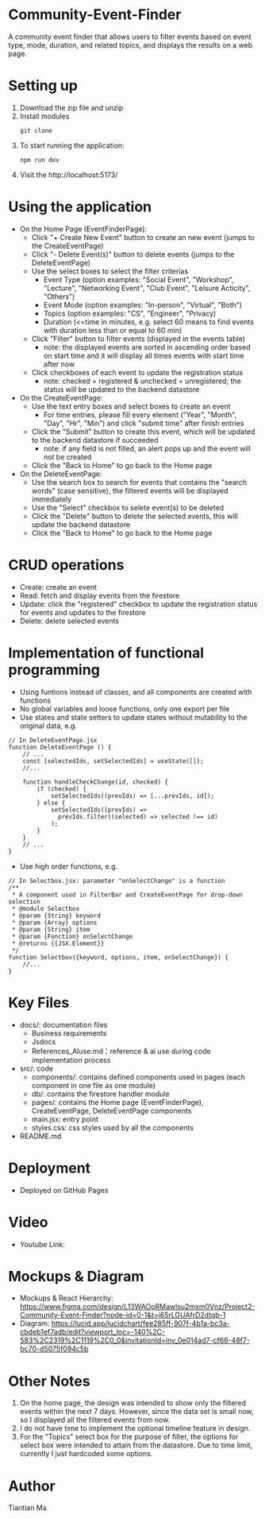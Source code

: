# Community-Event-Finder
A community event finder that allows users to filter events based on event type, mode, duration, and related topics, and displays the results on a web page.

# Setting up
1. Download the zip file and unzip
2. Install modules
    ```
    git clone 
    ```
3. To start running the application:
    ```
    npm run dev
    ```
4. Visit the http://localhost:5173/

# Using the application
- On the Home Page (EventFinderPage):
    - Click "+ Create New Event" button to create an new event (jumps to the CreateEventPage)
    - Click "- Delete Event(s)" button to delete events (jumps to the DeleteEventPage)
    - Use the select boxes to select the filter criterias
        - Event Type (option examples: "Social Event", "Workshop", "Lecture", "Networking Event", "Club Event", "Leisure Acticity", "Others")
        - Event Mode (option examples: "In-person", "Virtual", "Both")
        - Topics (option examples: "CS", "Engineer", "Privacy)
        - Duration (<=time in minutes, e.g. select 60 means to find events with duration less than or equal to 60 min)
    - Click "Filter" button to filter events (displayed in the events table)
        - note: the displayed events are sorted in ascending order based on start time and it will display all times events with start time after now
    - Click checkboxes of each event to update the registration status
        - note: checked = registered & unchecked = unregistered; the status will be updated to the backend datastore
- On the CreateEventPage:
    - Use the text entry boxes and select boxes to create an event
        - For time entries, please fill every element ("Year", "Month", "Day", "Hr", "Min") and click "submit time" after finish entries
    - Click the "Submit" button to create this event, which will be updated to the backend datastore if succeeded
        - note: if any field is not filled, an alert pops up and the event will not be created
    - Click the "Back to Home" to go back to the Home page
- On the DeleteEventPage:
    - Use the search box to search for events that contains the "search words" (case sensitive), the filtered events will be displayed immediately
    - Use the "Select" checkbox to selete event(s) to be deleted
    - Click the "Delete" button to delete the selected events, this will update the backend datastore
    - Click the "Back to Home" to go back to the Home page

# CRUD operations
- Create: create an event
- Read: fetch and display events from the firestore
- Update: click the "registered" checkbox to update the registration status for events and updates to the firestore
- Delete: delete selected events

# Implementation of functional programming
- Using funtions instead of classes, and all components are created with functions
- No global variables and loose functions, only one export per file
- Use states and state setters to update states without mutability to the original data, e.g.
```
// In DeleteEventPage.jsx
function DeleteEventPage () {
    // ...
    const [selectedIds, setSelectedIds] = useState([]);
    //...

    function handleCheckChange(id, checked) {
        if (checked) {
            setSelectedIds((prevIds) => [...prevIds, id]);
        } else {
            setSelectedIds((prevIds) =>
              prevIds.filter((selected) => selected !== id)
            );
        }
    }
    // ...
}
```
- Use high order functions, e.g.
```
// In Selectbox.jsx: parameter "onSelectChange" is a function
/**
 * A component used in FilterBar and CreateEventPage for drop-down selection
 * @module Selectbox
 * @param {String} keyword 
 * @param {Array} options 
 * @param {String} item
 * @param {Function} onSelectChange
 * @returns {{JSX.Element}}
 */
function Selectbox({keyword, options, item, onSelectChange}) {
    //...
}
```

# Key Files
- docs/: documentation files
    - Business requirements
    - Jsdocs
    - References_AIuse.md：reference & ai use during code implementation process
- src/: code
    - components/: contains defined components used in pages (each component in one file as one module)
    - db/: contains the firestore handler module
    - pages/: contains the Home page (EventFinderPage), CreateEventPage, DeleteEventPage components
    - main.jsx: entry point
    - styles.css: css styles used by all the components
- README.md

# Deployment
- Deployed on GitHub Pages

# Video
- Youtube Link: 

# Mockups & Diagram
- Mockups & React Hierarchy: https://www.figma.com/design/L13WAOoRMawlsu2mxm0Vnz/Project2-Community-Event-Finder?node-id=0-1&t=i65rLGUAfrD2dtqb-1
- Diagram: https://lucid.app/lucidchart/fee285ff-907f-4b1a-bc3a-cbdeb1ef7adb/edit?viewport_loc=-140%2C-583%2C2319%2C1119%2C0_0&invitationId=inv_0e014ad7-cf66-48f7-bc70-d5075f094c5b

# Other Notes
1. On the home page, the design was intended to show only the filtered events within the next 7 days. However, since the data set is small now, so I displayed all the filtered events from now.
2. I do not have time to implement the optional timeline feature in design.
3. For the "Topics" select box for the purpose of filter, the options for select box were intended to attain from the datastore. Due to time limit, currently I just hardcoded some options.

# Author
Tiantian Ma